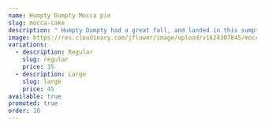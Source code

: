 ```yaml
---
name: Humpty Dumpty Mocca pie
slug: mocca-cake
description: " Humpty Dumpty had a great fall, and landed in this sumptious mocca pie"
image: https://res.cloudinary.com/jflower/image/upload/v1624307845/mocca-cake_zydhf3.jpg
variations:
  - description: Regular
    slug: regular
    price: 35
  - description: Large
    slug: large
    price: 45
available: true
promoted: true
order: 10
---
```

